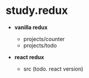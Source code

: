 # study.redux

- **vanilla redux**
  - projects/counter
  - projects/todo

- **react redux**
  - src (todo. react version)